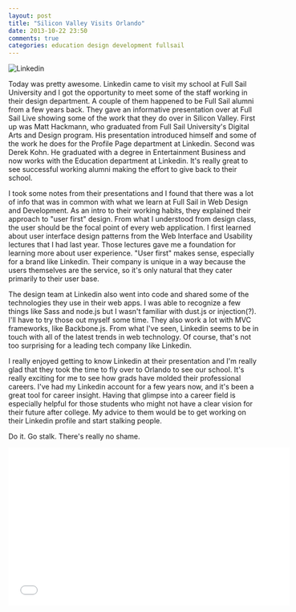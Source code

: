 ```yaml
---
layout: post
title: "Silicon Valley Visits Orlando"
date: 2013-10-22 23:50
comments: true
categories: education design development fullsail 
---
```


![Linkedin](http://i.imgur.com/jxBVhHc.png)

Today was pretty awesome. Linkedin came to visit my school at Full Sail University and I got the opportunity to meet some of the staff working in their design department. A couple of them happened to be Full Sail alumni from a few years back. They gave an informative presentation over at Full Sail Live showing some of the work that they do over in Silicon Valley. First up was Matt Hackmann, who graduated from Full Sail University's Digital Arts and Design program. His presentation introduced himself and some of the work he does for the Profile Page department at Linkedin. Second was Derek Kohn. He graduated with a degree in Entertainment Business and now works with the Education department at Linkedin. It's really great to see successful working alumni making the effort to give back to their school. 

I took some notes from their presentations and I found that there was a lot of info that was in common with what we learn at Full Sail in Web Design and Development. As an intro to their working habits, they explained their approach to "user first" design. From what I understood from design class, the user should be the focal point of every web application. I first learned about user interface design patterns from the Web Interface and Usability lectures that I had last year. Those lectures gave me a foundation for learning more about user experience. "User first" makes sense, especially for a brand like Linkedin. Their company is unique in a way because the users themselves are the service, so it's only natural that they cater primarily to their user base. 

The design team at Linkedin also went into code and shared some of the technologies they use in their web apps. I was able to recognize a few things like Sass and node.js but I wasn't familiar with dust.js or injection(?). I'll have to try those out myself some time. They also work a lot with MVC frameworks, like Backbone.js. From what I've seen, Linkedin seems to be in touch with all of the latest trends in web technology. Of course, that's not too surprising for a leading tech company like Linkedin.

I really enjoyed getting to know Linkedin at their presentation and I'm really glad that they took the time to fly over to Orlando to see our school. It's really exciting for me to see how grads have molded their professional careers. I've had my Linkedin account for a few years now, and it's been a great tool for career insight. Having that glimpse into a career field is especially helpful for those students who might not have a clear vision for their future after college. My advice to them would be to get working on their Linkedin profile and start stalking people. 

Do it. Go stalk. There's really no shame.  

<div class="video-container">
<iframe width="560" height="315" src="//www.youtube.com/embed/YWp6AN00D_c" frameborder="0" allowfullscreen></iframe>
</div>

  
